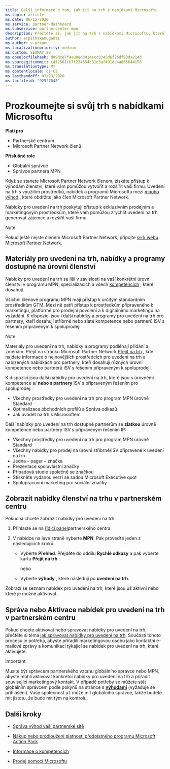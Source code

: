 ```yaml
---
title: Další informace o tom, jak jít na trh s nabídkami Microsoftu
ms.topic: article
ms.date: 06/15/2020
ms.service: partner-dashboard
ms.subservice: partnercenter-mpn
description: Přečtěte si, jak jít na trh s nabídkami Microsoftu, které vám pomůžou zrychlit uvedení na trh, generovat zájemce a rozšířit vaši firmu.
author: arpithakanuganti
ms.author: v-arkanu
ms.localizationpriority: medium
ms.custom: SEOMAY.20
ms.openlocfilehash: d09dce7f4a80ed3014ecc8345d6f2bdf93da214d
ms.sourcegitcommit: c4f2561fb7f224554c31e3af491de4ad65644158
ms.translationtype: MT
ms.contentlocale: cs-CZ
ms.lasthandoff: 07/23/2020
ms.locfileid: "92527048"
---
```

# <a name="explore-your-go-to-market-with-microsoft-offers"></a>Prozkoumejte si svůj trh s nabídkami Microsoftu

**Platí pro**

- Partnerské centrum
- Microsoft Partner Network členů

**Příslušné role**

- Globální správce
- Správce partnera MPN

Když se stanete Microsoft Partner Network členem, získáte přístup k výhodám členství, které vám pomůžou vytvořit a rozšířit vaši firmu. Uvedení na trh s využitím prostředků, nabídek a programů Microsoftu mezi [mnoho výhod](https://partner.microsoft.com/manage-your-partner-network-benefits) , které obdržíte jako člen Microsoft Partner Network.

Nabídky pro uvedení na trh poskytují přístup k exkluzivním prodejním a marketingovým prostředkům, které vám pomůžou zrychlit uvedení na trh, generovat zájemce a rozšířit vaši firmu.

>[!NOTE]
>Pokud ještě nejste členem Microsoft Partner Network, připojte [se k webu Microsoft Partner Network](https://partner.microsoft.com/membership).

## <a name="go-to-market-resources-offers-and-programs-available-by-membership-level"></a>Materiály pro uvedení na trh, nabídky a programy dostupné na úrovni členství

Nabídky pro uvedení na trh se liší v závislosti na vaší konkrétní úrovni členství v programu MPN, specializacích a všech [kompetencích](learn-about-competencies.md) , které dosahují.

Všichni členové programu MPN mají přístup k určitým standardním prostředkům GTM. Mezi ně patří přístup k prostředkům připraveného k marketingu, platformě pro prodejní povolení a k digitálnímu marketingu na vyžádání. K dispozici jsou i další nabídky a programy pro uvedení na trh pro partnery, kteří dosahují stříbrné nebo zlaté kompetence nebo partnerů ISV s řešením připraveným k spoluprodeji.

>[!NOTE]
>Materiály pro uvedení na trh, nabídky a programy podléhají přidání a změnám. Přejít na stránku Microsoft Partner Network [Přejít na trh](https://partner.microsoft.com/membership/go-to-market) , kde najdete informace o nejnovějších prostředcích pro uvedení na trh a nabízených nabídkách pro partnery, kteří dosahují různých úrovní kompetence nebo partnerů ISV s řešením připraveným k spoluprodeji.

K dispozici jsou další nabídky pro uvedení na trh, které jsou s úrovněmi kompetence a/ **nebo s partnery** ISV s připraveným řešením pro spoluprodej:

- Všechny prostředky pro uvedení na trh pro program MPN úrovně Standard
- Optimalizace obchodních profilů a Správa odkazů
- Jak uvádět na trh s Microsoftem

Další nabídky pro uvedení na trh dostupné partnerům se **zlatkou** úrovně kompetence nebo partnery ISV s připraveným řešením IP:

- Všechny prostředky pro uvedení na trh pro program MPN úrovně Standard
- Všechny nabídky pro prodej na úrovni stříbrné/ISV připravené k uvedení na trh
- Jedna – pager – značka
- Prezentace spoluvlastní značky
- Případová studie společně se značkou
- Stiskněte vydanou verzi se sadou Microsoft Executive quot
- Spolupracovní marketing pro sociální značky

## <a name="view-go-to-market-membership-offers-in-partner-center"></a>Zobrazit nabídky členství na trhu v partnerském centru

Pokud si chcete zobrazit nabídky pro uvedení na trh:

1. Přihlaste se na [řídicí panel](https://partner.microsoft.com/dashboard)partnerského centra.

2. V nabídce na levé straně vyberte **MPN**. Pak proveďte jeden z následujících kroků:

   - Vyberte **Přehled**. Přejděte do oddílu **Rychlé odkazy** a pak vyberte kartu **Přejít na trh** .

     nebo

   - Vyberte **výhody** , které následují po **uvedení na trh**.

Zobrazí se seznam nabídek pro uvedení na trh, které jsou už aktivní nebo které je možné aktivovat.

## <a name="manage-or-activate-go-to-market-offers-in-partner-center"></a>Správa nebo Aktivace nabídek pro uvedení na trh v partnerském centru

Pokud chcete aktivovat nebo spravovat nabídky pro uvedení na trh, přečtěte si téma [jak spravovat nabídky pro uvedení na trh](manage-your-partner-network-benefits.md#manage-go-to-market-offers). Součástí tohoto procesu je potřeba, abyste přiřadili marketingovou osobu jako kontaktní e-mailové zprávy a komunikaci týkající se nabídek pro uvedení na trh, které aktivujete.

>[!IMPORTANT]
>Musíte být správcem partnerského vztahu globálního správce nebo MPN, abyste mohli aktivovat konkrétní nabídky pro uvedení na trh a přiřadit související marketingový kontakt. V případě potřeby se můžete stát globálním správcem podle pokynů na stránce s [ **výhodami**](https://partnercenter.microsoft.com/pcv/partnership/benefits) (vyžaduje se přihlášení). Vaše společnost už může mít globálního správce, takže budete mít jistotu, že bude mít tým na kontrolu.

## <a name="next-steps"></a>Další kroky

- [Správa výhod vaší partnerské sítě](manage-your-partner-network-benefits.md)

- [Nákup nebo prodloužení platnosti předplatného programu Microsoft Action Pack](mpn-get-action-pack.md)

- [Informace o kompetencích](learn-about-competencies.md)

- [Prodej pomocí Microsoftu](https://partner.microsoft.com/membership/sell-with-microsoft)
